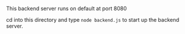 This backend server runs on default at port 8080

cd into this directory and type `node backend.js` to start up the backend server.